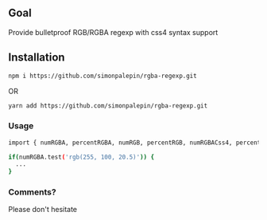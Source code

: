 ## Goal
Provide bulletproof RGB/RGBA regexp with css4 syntax support

## Installation

```bash
npm i https://github.com/simonpalepin/rgba-regexp.git
```
OR
```bash
yarn add https://github.com/simonpalepin/rgba-regexp.git
```

### Usage
```bash
import { numRGBA, percentRGBA, numRGB, percentRGB, numRGBACss4, percentRGBACss4 } from 'rgba-regexp';

if(numRGBA.test('rgb(255, 100, 20.5)')) {
  ...
}
```

### Comments?
Please don't hesitate